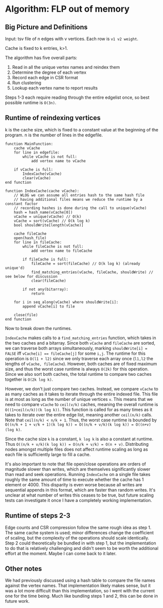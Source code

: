 # Algorithm: FLP out of memory

## Big Picture and Definitions

Input: tsv file of n edges with v vertices. Each row is `v1 v2 weight`.

Cache is fixed to k entries, k>1.

The algorithm has five overall parts:

1. Read in all the unique vertex names and reindex them
2. Determine the degree of each vertex
3. Record each edge in CSR format
4. Run clustering
5. Lookup each vertex name to report results

Steps 1-3 each require reading through the entire edgelist once, so best possible runtime is `O(3n)`.


## Runtime of reindexing vertices

k is the cache size, which is fixed to a constant value at the beginning of the program.
n is the number of lines in the edgefile.

```
function MainFunction:
	cache vCache
	for line in edgefile:
		while vCache is not full:
			add vertex name to vCache

	if vCache is full:
		IndexCache(vCache)
		clear(vCache)
end function

function IndexCache(cache vCache):
	// WLOG we can assume all entries hash to the same hash file
	// having additional files means we reduce the runtime by a constant factor
	// recording hashes is done during the call to unique(vCache)
	hash = hash_name(vCache[0])
	vCache = unique(vCache) // O(k)
	vCache = sort(vCache) // O(k log k)
	bool shouldWrite[length(vCache)]

	cache fileCache
	open(hash_file)
	for line in fileCache:
		while fileCache is not full:
			add vertex name to fileCache

		if fileCache is full:
			fileCache = sort(fileCache) // O(k log k) (already unique'd)
			find_matching_entries(vCache, fileCache, shouldWrite) // see below for discussion
			clear(fileCache)

		if not any(bitarray):
			return

	for i in seq_along(vCache) where shouldWrite[i]:
		append vCache[i] to file

	close(file)
end function

```

Now to break down the runtimes.

`IndexCache` makes calls to a `find_matching_entries` function, which takes in the two caches and a bitarray. Since both `vCache` and `fileCache` are sorted, we can traverse both arrays simultaneously, marking `shouldWrite[i] = FALSE` iff `vCache[i] == fileCache[j]` for some `i,j`. The runtime for this operation is `O(l1 + l2)` since we only traverse each array once (`l1,l2` the lengths of `vCache, fileCache`). However, both caches are of fixed maximum size, and thus the worst case runtime is always `O(2k)` for this operation. Since we also sort both caches, the total runtime to compare two caches together is `O(2k log k)`.

However, we don't just compare two caches. Instead, we compare `vCache` to as many caches as it takes to iterate through the entire indexed file. This file is at most as long as the number of unique vertices `v`. This means that we need to compare `vCache` to `ceil(v/k)` caches, meaning the overall runtime is `O((1+ceil(v/k))(k log k))`. This function is called for as many times as it takes to iterate over the entire edge list, meaning another `ceil(n/k)` calls. Note that `ceil(n/k) < n/k + 1`. Thus, the worst case runtime is bounded by `O((n/k + 1 + v/k + 1)(k log k)) = O((n/k + v/k)(k log k)) = O((n+v)(log k)`.

Since the cache size `k` is a constant, `k log k` is also a constant at runtime. Thus `O((n/k + v/k)(k log k)) = O(n/k + v/k) = O(n + v)`. Distributing nodes amongst multiple files does not affect runtime scaling as long as each file is sufficiently large to fill a cache.

It's also important to note that file open/close operations are orders of magnitude slower than writes, which are themselves significantly slower than read and seek operations. Running `IndexCache` on a single file takes roughly the same amount of time to execute whether the cache has 1 element or 4000. This disparity is even worse because all writes are sequential appends in this format, which are faster than random writes. It's unclear at what number of writes this ceases to be true, but future scaling tests can investigate it once I have a completely working implementation.

## Runtime of steps 2-3

Edge counts and CSR compression follow the same rough idea as step 1. The same cache system is used; minor differences change the coefficient of scaling, but the complexity of the operations should scale identically. Step 2 could theoretically be bundled in with step 1, but the implementation to do that is relatively challenging and didn't seem to be worth the additional effort at the moment. Maybe I can come back to it later.

## Other notes

We had previously discussed using a hash table to compare the file names against the vertex names. That implementation likely makes sense, but it was a lot more difficult than this implementation, so I went with the current one for the time being. Much like bundling steps 1 and 2, this can be done in future work.